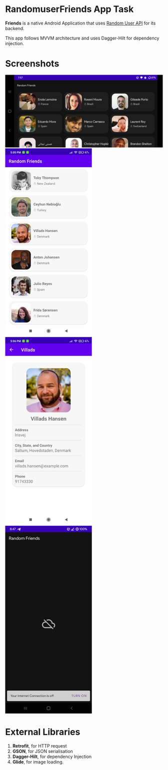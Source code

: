 # RandomuserFriends App Task

**Friends** is a native Android Application that uses [Random User API](https://randomuser.me/) for
its backend.

This app follows MVVM architecture and uses Dagger-Hilt for dependency injection.

# Screenshots

<img src="github_assets/landing_page_landscape_m.png"  width="600" />
<img src="github_assets/landing_page.png"  height="600" />
<img src="github_assets/details_page.png"  height="600" />
<img src="github_assets/no_internet_page.png"  height="600" />

# External Libraries

1. **Retrofit**, for HTTP request
2. **GSON**, for JSON serialisation
3. **Dagger-Hilt**, for dependency Injection
4. **Glide**, for image loading.
